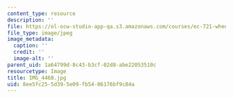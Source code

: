 ```yaml
---
content_type: resource
description: ''
file: https://ol-ocw-studio-app-qa.s3.amazonaws.com/courses/ec-721-wheelchair-design-in-developing-countries-spring-2009/8ee5fc255d395e09fb5406176bf9c84a_IMG_4468.jpg
file_type: image/jpeg
image_metadata:
  caption: ''
  credit: ''
  image-alt: ''
parent_uid: 1a64799d-8c43-b3cf-02d8-abe22053510c
resourcetype: Image
title: IMG_4468.jpg
uid: 8ee5fc25-5d39-5e09-fb54-06176bf9c84a
---
```

